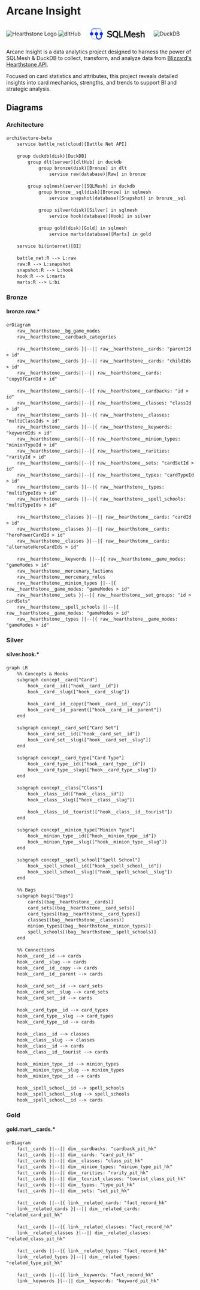 # Arcane Insight
<img src="https://blz-contentstack-images.akamaized.net/v3/assets/bltc965041283bac56c/bltce748775e32f8c04/5f0769f35d2ae808119fb2dd/homepage_logo.png" height="50" alt="Hearthstone Logo" style="vertical-align: middle"> <img src="https://cdn.sanity.io/images/nsq559ov/production/7f85e56e715b847c5519848b7198db73f793448d-82x25.svg?w=2000&auto=format" height="50" alt="dltHub" style="vertical-align: middle"> <img src="https://github.com/TobikoData/sqlmesh/blob/main/docs/readme/sqlmesh.png?raw=true" height="50" alt="SQLmesh" style="vertical-align: middle"> <img src="https://duckdb.org/images/logo-dl/DuckDB_Logo-horizontal.svg" height="50" alt="DuckDB" style="vertical-align: middle">

Arcane Insight is a data analytics project designed to harness the power of SQLMesh & DuckDB to collect, transform, and analyze data from [Blizzard's Hearthstone API](https://develop.battle.net/documentation/hearthstone).

Focused on card statistics and attributes, this project reveals detailed insights into card mechanics, strengths, and trends to support BI and strategic analysis.

## Diagrams
### Architecture
```mermaid
architecture-beta
    service battle_net(cloud)[Battle Net API]

    group duckdb(disk)[DuckDB]
        group dlt(server)[dltHub] in duckdb
            group bronze(disk)[Bronze] in dlt
                service raw(database)[Raw] in bronze

        group sqlmesh(server)[SQLMesh] in duckdb
            group bronze__sql(disk)[Bronze] in sqlmesh
                service snapshot(database)[Snapshot] in bronze__sql

            group silver(disk)[Silver] in sqlmesh
                service hook(database)[Hook] in silver

            group gold(disk)[Gold] in sqlmesh
                service marts(database)[Marts] in gold

    service bi(internet)[BI]

    battle_net:R --> L:raw
    raw:R --> L:snapshot
    snapshot:R --> L:hook
    hook:R --> L:marts
    marts:R --> L:bi
```

### Bronze
#### bronze.raw.*
```mermaid
erDiagram
    raw__hearthstone__bg_game_modes
    raw__hearthstone__cardback_categories
    
    raw__hearthstone__cards }|--|| raw__hearthstone__cards: "parentId > id"
    raw__hearthstone__cards }|--|| raw__hearthstone__cards: "childIds > id"
    raw__hearthstone__cards||--|| raw__hearthstone__cards: "copyOfCardId > id"
    
    raw__hearthstone__cards||--|{ raw__hearthstone__cardbacks: "id > id"
    raw__hearthstone__cards||--|{ raw__hearthstone__classes: "classId > id"
    raw__hearthstone__cards }|--|{ raw__hearthstone__classes: "multiClassIds > id"
    raw__hearthstone__cards }|--|{ raw__hearthstone__keywords: "keywordIds > id"
    raw__hearthstone__cards||--|{ raw__hearthstone__minion_types: "minionTypeId > id"
    raw__hearthstone__cards||--|{ raw__hearthstone__rarities: "rarityId > id"
    raw__hearthstone__cards||--|{ raw__hearthstone__sets: "cardSetId > id"
    raw__hearthstone__cards||--|{ raw__hearthstone__types: "cardTypeId > id"
    raw__hearthstone__cards }|--|{ raw__hearthstone__types: "multiTypeIds > id"
    raw__hearthstone__cards ||--|{ raw__hearthstone__spell_schools: "multiTypeIds > id"
    
    raw__hearthstone__classes }|--|| raw__hearthstone__cards: "cardId > id"
    raw__hearthstone__classes }|--|| raw__hearthstone__cards: "heroPowerCardId > id"
    raw__hearthstone__classes }|--|{ raw__hearthstone__cards: "alternateHeroCardIds > id"
    
    raw__hearthstone__keywords ||--|{ raw__hearthstone__game_modes: "gameModes > id"
    raw__hearthstone__mercenary_factions
    raw__hearthstone__mercenary_roles
    raw__hearthstone__minion_types ||--|{ raw__hearthstone__game_modes: "gameModes > id"
    raw__hearthstone__sets }|--|{ raw__hearthstone__set_groups: "id > cardSets"
    raw__hearthstone__spell_schools ||--|{ raw__hearthstone__game_modes: "gameModes > id"
    raw__hearthstone__types ||--|{ raw__hearthstone__game_modes: "gameModes > id"
```

### Silver
#### silver.hook.*
```mermaid
graph LR
    %% Concepts & Hooks
    subgraph concept__card["Card"]
        hook__card__id(["hook__card__id"])
        hook__card__slug(["hook__card__slug"])

        hook__card__id__copy(["hook__card__id__copy"])
        hook__card__id__parent(["hook__card__id__parent"])
    end

    subgraph concept__card_set["Card Set"]
        hook__card_set__id(["hook__card_set__id"])
        hook__card_set__slug(["hook__card_set__slug"])
    end

    subgraph concept__card_type["Card Type"]
        hook__card_type__id(["hook__card_type__id"])
        hook__card_type__slug(["hook__card_type__slug"])
    end

    subgraph concept__class["Class"]
        hook__class__id(["hook__class__id"])
        hook__class__slug(["hook__class__slug"])

        hook__class__id__tourist(["hook__class__id__tourist"])
    end

    subgraph concept__minion_type["Minion Type"]
        hook__minion_type__id(["hook__minion_type__id"])
        hook__minion_type__slug(["hook__minion_type__slug"])
    end

    subgraph concept__spell_school["Spell School"]
        hook__spell_school__id(["hook__spell_school__id"])
        hook__spell_school__slug(["hook__spell_school__slug"])
    end 

    %% Bags
    subgraph bags["Bags"]
        cards[(bag__hearthstone__cards)]
        card_sets[(bag__hearthstone__card_sets)]
        card_types[(bag__hearthstone__card_types)]
        classes[(bag__hearthstone__classes)]
        minion_types[(bag__hearthstone__minion_types)]
        spell_schools[(bag__hearthstone__spell_schools)]
    end

    %% Connections
    hook__card__id --> cards
    hook__card__slug --> cards
    hook__card__id__copy --> cards
    hook__card__id__parent --> cards

    hook__card_set__id --> card_sets
    hook__card_set__slug --> card_sets
    hook__card_set__id --> cards

    hook__card_type__id --> card_types
    hook__card_type__slug --> card_types
    hook__card_type__id --> cards

    hook__class__id --> classes
    hook__class__slug --> classes
    hook__class__id --> cards
    hook__class__id__tourist --> cards

    hook__minion_type__id --> minion_types
    hook__minion_type__slug --> minion_types
    hook__minion_type__id --> cards

    hook__spell_school__id --> spell_schools
    hook__spell_school__slug --> spell_schools
    hook__spell_school__id --> cards
```

### Gold
#### gold.mart__cards.*
```mermaid
erDiagram
    fact__cards }|--|| dim__cardbacks: "cardback_pit_hk"
    fact__cards }|--|| dim__cards: "card_pit_hk"
    fact__cards }|--|| dim__classes: "class_pit_hk"
    fact__cards }|--|| dim__minion_types: "minion_type_pit_hk"
    fact__cards }|--|| dim__rarities: "rarity_pit_hk"
    fact__cards }|--|| dim__tourist_classes: "tourist_class_pit_hk"
    fact__cards }|--|| dim__types: "type_pit_hk"
    fact__cards }|--|| dim__sets: "set_pit_hk"
    
    fact__cards ||--|{ link__related_cards: "fact_record_hk"
    link__related_cards }|--|| dim__related_cards: "related_card_pit_hk"
    
    fact__cards ||--|{ link__related_classes: "fact_record_hk"
    link__related_classes }|--|| dim__related_classes: "related_class_pit_hk"
    
    fact__cards ||--|{ link__related_types: "fact_record_hk"
    link__related_types }|--|| dim__related_types: "related_type_pit_hk"
    
    fact__cards ||--|{ link__keywords: "fact_record_hk"
    link__keywords }|--|| dim__keywords: "keyword_pit_hk"
```
